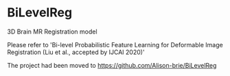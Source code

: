 # BiLevelReg
3D Brain MR Registration model

Please refer to 'Bi-level Probabilistic Feature Learning for Deformable Image Registration (Liu et al., accepted by IJCAI 2020)'

The project had been moved to https://github.com/Alison-brie/BiLevelReg

